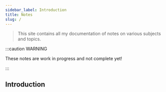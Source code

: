 ```yaml
---
sidebar_label: Introduction
title: Notes
slug: /
---
```

> This site contains all my documentation of notes on various subjects and topics.

:::caution WARNING

These notes are work in progress and not complete yet!

:::

## Introduction